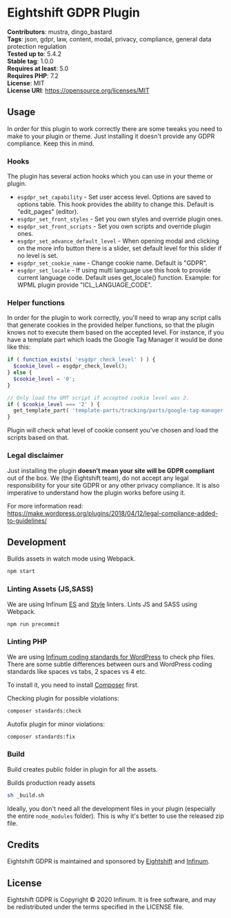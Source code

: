 # Eightshift GDPR Plugin

**Contributors**: mustra, dingo_bastard  
**Tags**: json, gdpr, law, content, modal, privacy, compliance, general data protection regulation  
**Tested up to**: 5.4.2  
**Stable tag**: 1.0.0  
**Requires at least**: 5.0  
**Requires PHP**: 7.2  
**License**: MIT  
**License URI**: https://opensource.org/licenses/MIT

## Usage 

In order for this plugin to work correctly there are some tweaks you need to make to your plugin or theme.
Just installing it doesn't provide any GDPR compliance. Keep this in mind.

### Hooks

The plugin has several action hooks which you can use in your theme or plugin.

* `esgdpr_set_capability` - Set user access level. Options are saved to options table. This hook provides the ability to change this. Default is "edit_pages" (editor).
* `esgdpr_set_front_styles` - Set you own styles and override plugin ones.
* `esgdpr_set_front_scripts` - Set you own scripts and override plugin ones.
* `esgdpr_set_advance_default_level` - When opening modal and clicking on the more info button there is a slider, set default level for this slider if no level is set.
* `esgdpr_set_cookie_name` - Change cookie name. Default is "GDPR".
* `esgdpr_set_locale` - If using multi language use this hook to provide current language code. Default uses get_locale() function. Example: for WPML plugin provide "ICL_LANGUAGE_CODE".

### Helper functions

In order for the plugin to work correctly, you'll need to wrap any script calls that generate cookies in the provided helper functions, so that the plugin knows not to execute them based on the accepted level. For instance, if you have a template part which loads the Google Tag Manager it would be done like this:

```php
if ( function_exists( 'esgdpr_check_level' ) ) {
  $cookie_level = esgdpr_check_level();
} else {
  $cookie_level = '0';
}

// Only load the GMT script if accepted cookie level was 2.
if ( $cookie_level === '2' ) {
  get_template_part( 'template-parts/tracking/parts/google-tag-manager' );
}
```

Plugin will check what level of cookie consent you've chosen and load the scripts based on that.

### Legal disclaimer

Just installing the plugin **doesn't mean your site will be GDPR compliant** out of the box. We (the Eightshift team), do not accept any legal responsibility for your site GDPR or any other privacy compliance. It is also imperative to understand how the plugin works before using it.

For more information read: https://make.wordpress.org/plugins/2018/04/12/legal-compliance-added-to-guidelines/

## Development 

Builds assets in watch mode using Webpack.

```bash
npm start
```

### Linting Assets (JS,SASS)

We are using Infinum [ES](https://www.npmjs.com/package/@infinumjs/eslint-config) and [Style](https://www.npmjs.com/package/@infinumjs/stylelint-config) linters. 
Lints JS and SASS using Webpack.

```bash
npm run precommit
```

### Linting PHP

We are using [Infinum coding standards for WordPress](https://github.com/infinum/coding-standards-wp) to check php files. There are some subtle differences between ours and WordPress coding standards like spaces vs tabs, 2 spaces vs 4 etc.

To install it, you need to install [Composer](https://getcomposer.org/) first.

Checking plugin for possible violations:

```bash
composer standards:check
```

Autofix plugin for minor violations:

```bash
composer standards:fix
```

### Build

Build creates public folder in plugin for all the assets.

Builds production ready assets

```bash
sh _build.sh
```

Ideally, you don't need all the development files in your plugin (especially the entire `node_modules` folder). This is why it's better to use the released zip file.

## Credits

Eightshift GDPR is maintained and sponsored by [Eightshift](https://www.eightshift.com) and [Infinum](https://www.infinum.com).

## License

Eightshift GDPR is Copyright © 2020 Infinum. It is free software, and may be redistributed under the terms specified in the LICENSE file.

